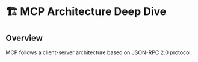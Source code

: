 # 🏗️ MCP Architecture Deep Dive

## Overview
MCP follows a client-server architecture based on JSON-RPC 2.0 protocol.
